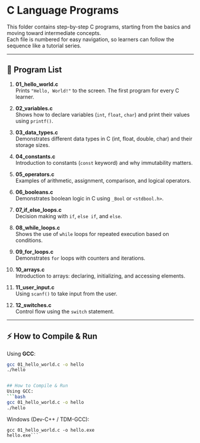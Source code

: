 # C Language Programs

This folder contains step-by-step C programs, starting from the basics and moving toward intermediate concepts.  
Each file is numbered for easy navigation, so learners can follow the sequence like a tutorial series.

---

## 📂 Program List

1. **01_hello_world.c**  
   Prints `"Hello, World!"` to the screen. The first program for every C learner.  

2. **02_variables.c**  
   Shows how to declare variables (`int`, `float`, `char`) and print their values using `printf()`.  

3. **03_data_types.c**  
   Demonstrates different data types in C (int, float, double, char) and their storage sizes.  

4. **04_constants.c**  
   Introduction to constants (`const` keyword) and why immutability matters.  

5. **05_operators.c**  
   Examples of arithmetic, assignment, comparison, and logical operators.  

6. **06_booleans.c**  
   Demonstrates boolean logic in C using `_Bool` or `<stdbool.h>`.  

7. **07_if_else_loops.c**  
   Decision making with `if`, `else if`, and `else`.  

8. **08_while_loops.c**  
   Shows the use of `while` loops for repeated execution based on conditions.  

9. **09_for_loops.c**  
   Demonstrates `for` loops with counters and iterations.  

10. **10_arrays.c**  
    Introduction to arrays: declaring, initializing, and accessing elements.  

11. **11_user_input.c**  
    Using `scanf()` to take input from the user.  

12. **12_switches.c**  
    Control flow using the `switch` statement.  

---

## ⚡ How to Compile & Run

Using **GCC**:  
```bash
gcc 01_hello_world.c -o hello
./hello


## How to Compile & Run
Using GCC:
```bash
gcc 01_hello_world.c -o hello
./hello
```

Windows (Dev-C++ / TDM-GCC):
```
gcc 01_hello_world.c -o hello.exe
hello.exe```
